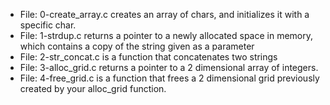 * File: 0-create_array.c creates an array of chars, and initializes it with a specific char.
* File: 1-strdup.c returns a pointer to a newly allocated space in memory, which contains a copy of the string given as a parameter
* File: 2-str_concat.c is a function that concatenates two strings
* File: 3-alloc_grid.c returns a pointer to a 2 dimensional array of integers.
* File: 4-free_grid.c is a function that frees a 2 dimensional grid previously created by your alloc_grid function.
